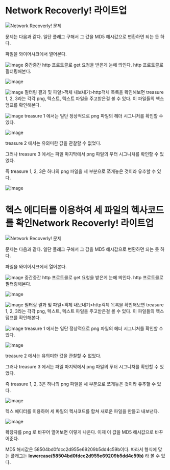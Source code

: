 Network Recoverly! 라이트업
=========================

![Network Recoverly! 문제](https://github.com/user-attachments/assets/ec999954-e61b-4e3b-9234-6eae3b98a763)

문제는 다음과 같다. 일단 플래그 구해서 그 값을 MD5 해시값으로 변환하면 되는 듯 하다.

파일을 와이어샤크에서 열어본다.

![image](https://github.com/user-attachments/assets/9e2f5cea-7570-4367-8675-b00970d55479)
중간중간 http 프로토콜로 get 요청을 받은게 눈에 띄인다. http 프로토콜로 필터링해본다.

![image](https://github.com/user-attachments/assets/ffb8dabe-c9b5-4bf5-9b35-dc5538681030)

![image](https://github.com/user-attachments/assets/dec1193c-5d41-451e-b554-d1e3e667f9ce)
필터링 결과 및 파일>객체 내보내기>http객체 목록을 확인해보면 treasure 1, 2, 3라는 각각 png, 텍스트, 텍스트 파일을 주고받은걸 볼 수 있다. 이 파일들의 헥스덤프를 확인해본다. 

![image](https://github.com/user-attachments/assets/16775fea-7d70-4e7c-b131-a1e40d730d8e)
treasure 1 에서는 일단 정상적으로 png 파일의 헤더 시그니처를 확인할 수 있다.

![image](https://github.com/user-attachments/assets/8cece474-36ed-4f3c-a721-cab98d7e861d)

treasure 2 에서는 유의미한 값을 관찰할 수 없었다.

그러나 treasure 3 에서는 파일 마지막에서 png 파일의 푸터 시그니처를 확인할 수 있었다.

즉 treasure 1, 2, 3은 하나의 png 파일을 세 부분으로 쪼개놓은 것이라 유추할 수 있다.

![image](https://github.com/user-attachments/assets/9e5f24f4-a30d-4db3-93fa-f7713f000b42)

헥스 에디터를 이용하여 세 파일의 헥사코드를 확인Network Recoverly! 라이트업
=========================

![Network Recoverly! 문제](https://github.com/user-attachments/assets/ec999954-e61b-4e3b-9234-6eae3b98a763)

문제는 다음과 같다. 일단 플래그 구해서 그 값을 MD5 해시값으로 변환하면 되는 듯 하다.

파일을 와이어샤크에서 열어본다.

![image](https://github.com/user-attachments/assets/9e2f5cea-7570-4367-8675-b00970d55479)
중간중간 http 프로토콜로 get 요청을 받은게 눈에 띄인다. http 프로토콜로 필터링해본다.

![image](https://github.com/user-attachments/assets/ffb8dabe-c9b5-4bf5-9b35-dc5538681030)

![image](https://github.com/user-attachments/assets/dec1193c-5d41-451e-b554-d1e3e667f9ce)
필터링 결과 및 파일>객체 내보내기>http객체 목록을 확인해보면 treasure 1, 2, 3라는 각각 png, 텍스트, 텍스트 파일을 주고받은걸 볼 수 있다. 이 파일들의 헥스덤프를 확인해본다. 

![image](https://github.com/user-attachments/assets/16775fea-7d70-4e7c-b131-a1e40d730d8e)
treasure 1 에서는 일단 정상적으로 png 파일의 헤더 시그니처를 확인할 수 있다.

![image](https://github.com/user-attachments/assets/8cece474-36ed-4f3c-a721-cab98d7e861d)

treasure 2 에서는 유의미한 값을 관찰할 수 없었다.

그러나 treasure 3 에서는 파일 마지막에서 png 파일의 푸터 시그니처를 확인할 수 있었다.

즉 treasure 1, 2, 3은 하나의 png 파일을 세 부분으로 쪼개놓은 것이라 유추할 수 있다.

![image](https://github.com/user-attachments/assets/9e5f24f4-a30d-4db3-93fa-f7713f000b42)

헥스 에디터를 이용하여 세 파일의 헥사코드를 합쳐 새로운 파일을 만들고 내보낸다.

![image](https://github.com/user-attachments/assets/5901f8b8-b88b-4ee5-b095-4b4e3faae353)

확장자를 png 로 바꾸어 열어보면 이렇게 나온다. 이제 이 값을 MD5 해시값으로 바꾸어준다. 

MD5 해시값은 58504bd0fdcc2d955e69209b5dd4c59b이다. 따라서 형식에 맞는 플래그는 **lowercase(58504bd0fdcc2d955e69209b5dd4c59b)** 라 볼 수 있다. 


